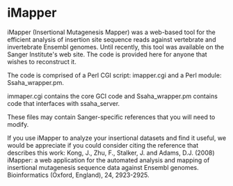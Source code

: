 # iMapper
iMapper (Insertional Mutagenesis Mapper) was a web-based tool for the efficient analysis of insertion site sequence reads against vertebrate and invertebrate Ensembl genomes.
Until recently, this tool was available on the Sanger Institute's web site. The code is provided here for anyone that wishes to reconstruct it.

The code is comprised of a Perl CGI script: imapper.cgi and a Perl module: Ssaha_wrapper.pm.

immaper.cgi contains the core GCI code and Ssaha_wrapper.pm contains code that interfaces with ssaha_server.

These files may contain Sanger-specific references that you will need to modify.

If you use iMapper to analyze your insertional datasets and find it useful, we would be appreciate if you could consider citing the reference that describes this work:
Kong, J., Zhu, F., Stalker, J. and Adams, D.J. (2008) iMapper: a web application for the automated analysis and mapping of insertional mutagenesis sequence data against Ensembl genomes. Bioinformatics (Oxford, England), 24, 2923-2925.

